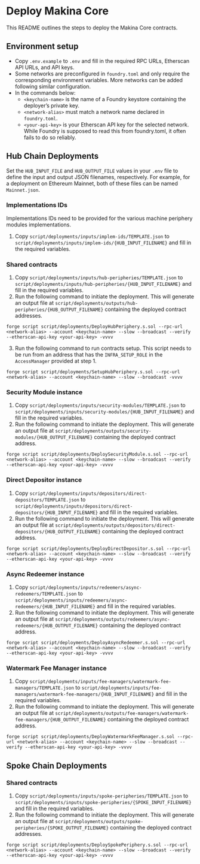# Deploy Makina Core

This README outlines the steps to deploy the Makina Core contracts.

## Environment setup

- Copy `.env.example` to `.env` and fill in the required RPC URLs, Etherscan API URLs, and API keys.
- Some networks are preconfigured in `foundry.toml` and only require the corresponding environment variables. More networks can be added following similar configuration.
- In the commands below:
  - `<keychain-name>` is the name of a Foundry keystore containing the deployer’s private key.<br>
  - `<network-alias>` must match a network name declared in `foundry.toml`.<br>
  - `<your-api-key>` is your Etherscan API key for the selected network. While Foundry is supposed to read this from foundry.toml, it often fails to do so reliably.

## Hub Chain Deployments

Set the `HUB_INPUT_FILE` and `HUB_OUTPUT_FILE` values in your `.env` file to define the input and output JSON filenames, respectively. For example, for a deployment on Ethereum Mainnet, both of these files can be named `Mainnet.json`.

### Implementations IDs

Implementations IDs need to be provided for the various machine periphery modules implementations.

1. Copy `script/deployments/inputs/implem-ids/TEMPLATE.json` to `script/deployments/inputs/implem-ids/{HUB_INPUT_FILENAME}` and fill in the required variables.

### Shared contracts

1. Copy `script/deployments/inputs/hub-peripheries/TEMPLATE.json` to `script/deployments/inputs/hub-peripheries/{HUB_INPUT_FILENAME}` and fill in the required variables.
2. Run the following command to initiate the deployment. This will generate an output file at `script/deployments/outputs/hub-peripheries/{HUB_OUTPUT_FILENAME}` containing the deployed contract addresses.

```
forge script script/deployments/DeployHubPeriphery.s.sol --rpc-url <network-alias> --account <keychain-name> --slow --broadcast --verify --etherscan-api-key <your-api-key> -vvvv
```

3. Run the following command to run contracts setup. This script needs to be run from an address that has the `INFRA_SETUP_ROLE` in the `AccessManager` provided at step 1. 
```
forge script script/deployments/SetupHubPeriphery.s.sol --rpc-url <network-alias> --account <keychain-name> --slow --broadcast -vvvv
```

### Security Module instance

1. Copy `script/deployments/inputs/security-modules/TEMPLATE.json` to `script/deployments/inputs/security-modules/{HUB_INPUT_FILENAME}` and fill in the required variables.
2. Run the following command to initiate the deployment. This will generate an output file at `script/deployments/outputs/security-modules/{HUB_OUTPUT_FILENAME}` containing the deployed contract address.

```
forge script script/deployments/DeploySecurityModule.s.sol --rpc-url <network-alias> --account <keychain-name> --slow --broadcast --verify --etherscan-api-key <your-api-key> -vvvv
```

### Direct Depositor instance

1. Copy `script/deployments/inputs/depositors/direct-depositors/TEMPLATE.json` to `script/deployments/inputs/depositors/direct-depositors/{HUB_INPUT_FILENAME}` and fill in the required variables.
2. Run the following command to initiate the deployment. This will generate an output file at `script/deployments/outputs/depositors/direct-depositors/{HUB_OUTPUT_FILENAME}` containing the deployed contract address.

```
forge script script/deployments/DeployDirectDepositor.s.sol --rpc-url <network-alias> --account <keychain-name> --slow --broadcast --verify --etherscan-api-key <your-api-key> -vvvv
```

### Async Redeemer instance

1. Copy `script/deployments/inputs/redeemers/async-redeemers/TEMPLATE.json` to `script/deployments/inputs/redeemers/async-redeemers/{HUB_INPUT_FILENAME}` and fill in the required variables.
2. Run the following command to initiate the deployment. This will generate an output file at `script/deployments/outputs/redeemers/async-redeemers/{HUB_OUTPUT_FILENAME}` containing the deployed contract address.

```
forge script script/deployments/DeployAsyncRedeemer.s.sol --rpc-url <network-alias> --account <keychain-name> --slow --broadcast --verify --etherscan-api-key <your-api-key> -vvvv
```

### Watermark Fee Manager instance

1. Copy `script/deployments/inputs/fee-managers/watermark-fee-managers/TEMPLATE.json` to `script/deployments/inputs/fee-managers/watermark-fee-managers/{HUB_INPUT_FILENAME}` and fill in the required variables.
2. Run the following command to initiate the deployment. This will generate an output file at `script/deployments/outputs/fee-managers/watermark-fee-managers/{HUB_OUTPUT_FILENAME}` containing the deployed contract address.

```
forge script script/deployments/DeployWatermarkFeeManager.s.sol --rpc-url <network-alias> --account <keychain-name> --slow --broadcast --verify --etherscan-api-key <your-api-key> -vvvv
```

## Spoke Chain Deployments

### Shared contracts

1. Copy `script/deployments/inputs/spoke-peripheries/TEMPLATE.json` to `script/deployments/inputs/spoke-peripheries/{SPOKE_INPUT_FILENAME}` and fill in the required variables.
2. Run the following command to initiate the deployment. This will generate an output file at `script/deployments/outputs/spoke-peripheries/{SPOKE_OUTPUT_FILENAME}` containing the deployed contract addresses.

```
forge script script/deployments/DeploySpokePeriphery.s.sol --rpc-url <network-alias> --account <keychain-name> --slow --broadcast --verify --etherscan-api-key <your-api-key> -vvvv
```